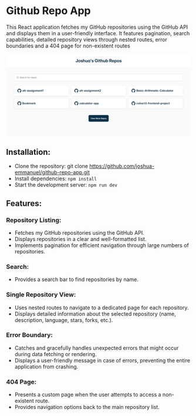 # Github Repo App

This React application fetches my GitHub repositories using the GitHub API and displays them in a user-friendly interface. It features pagination, search capabilities, detailed repository views through nested routes, error boundaries and a 404 page for non-existent routes

![app screenshot](./src/assets/images/github-repo-app-screenshot.png)

## Installation:

- Clone the repository: git clone https://github.com/joshua-emmanuel/github-repo-app.git
- Install dependencies: `npm install`
- Start the development server: `npm run dev`

## Features:

### Repository Listing:

- Fetches my GitHub repositories using the GitHub API.
- Displays repositories in a clear and well-formatted list.
- Implements pagination for efficient navigation through large numbers of repositories.

### Search:

- Provides a search bar to find repositories by name.

### Single Repository View:

- Uses nested routes to navigate to a dedicated page for each repository.
- Displays detailed information about the selected repository (name, description, language, stars, forks, etc.).

### Error Boundary:

- Catches and gracefully handles unexpected errors that might occur during data fetching or rendering.
- Displays a user-friendly message in case of errors, preventing the entire application from crashing.

### 404 Page:

- Presents a custom page when the user attempts to access a non-existent route.
- Provides navigation options back to the main repository list.
